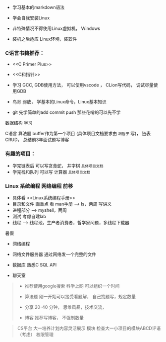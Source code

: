 * 学习基本的markdown语法

* 学会自我安装Linux

* 非特殊情况不得使用Linux虚拟机， Windows

* 装机之后适应 Linux环境，装软件

### C语言书籍推荐：

* <\<C Primer Plus>>
* <<C和指针>>

* 学习 GCC, GDB使用方法， 可以使用vscode ， CLion写代码， 调试尽量使用GDB
* 鸟哥 弱放， 学基本的Linux命令，Linux基本知识
* git 先学简单的add commit push 那些花哨的可以先不学

数据结构 学习


C语言 算法题  buffer作为第一个项目 (具体项目文档要求由 `胡哲宁` 写)， 链表CRUD， 总结前3年面试题写博客

### 有趣的项目： 

* 学完链表后 可以写贪食蛇， 井字棋 `具体项目文档`
* 学完栈和队列 可以写 计算器  `具体项目文档`

### Linux 系统编程 网络编程 前移

* 具体看  <<Linux系统编程手册>> 
* 目录和文件 画重点   看 man手册   -->    ls，两周  写讲义
* 进程部分  -->  myshell，两周  
* 测试  考虑自建lab 
* 线程   -->  线程池，生产者消费者，哲学家问题，多线程下载器

暑假

* 网络编程

* 网络文件服务器  通过网络发一个完整的文件

* 数据库 熟悉C SQL  API

* 聊天室



> * 推荐使用google搜索  科学上网  可以组织一个时间
>
> * 算法题  刚一开始可以接受看题解， 自己找题写，规定数量
> * 分享 20-40 分钟， 思维风暴，技术交流，
> * 博客 推荐写博客， 不强制数量




> CS平台 大一培养计划内容灵活展示  模块 检查大一小项目的模块ABCD评语（考虑）  权限管理

